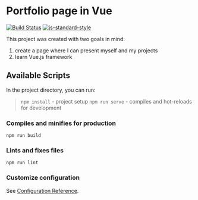 # Portfolio page in Vue

[![Build Status](https://travis-ci.com/travis-ci/travis-web.svg?branch=master)](https://travis-ci.com/travis-ci/travis-web)
[![js-standard-style](https://img.shields.io/badge/code%20style-standard-brightgreen.svg?style=flat)](https://github.com/feross/standard)

This project was created with two goals in mind:
1. create a page where I can present myself and my projects 
2. learn Vue.js framework

## Available Scripts
In the project directory, you can run:

> `npm install` - project setup
> `npm run serve` - compiles and hot-reloads for development

### Compiles and minifies for production
```
npm run build
```

### Lints and fixes files
```
npm run lint
```

### Customize configuration
See [Configuration Reference](https://cli.vuejs.org/config/).
